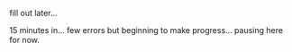 fill out later...

15 minutes in... few errors but beginning to make progress... pausing here for now.